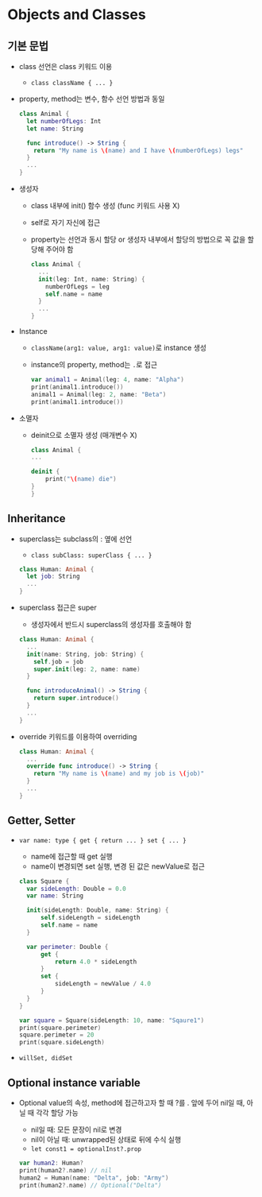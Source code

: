 # Objects and Classes

## 기본 문법

- class 선언은 class 키워드 이용
  - `class className { ... }`
- property, method는 변수, 함수 선언 방법과 동일

  ```swift
  class Animal {
    let numberOfLegs: Int
    let name: String

    func introduce() -> String {
      return "My name is \(name) and I have \(numberOfLegs) legs"
    }
    ...
  }
  ```

- 생성자

  - class 내부에 init() 함수 생성 (func 키워드 사용 X)
  - self로 자기 자신에 접근
  - property는 선언과 동시 할당 or 생성자 내부에서 할당의 방법으로 꼭 값을 할당해 주어야 함

    ```swift
    class Animal {
      ...
      init(leg: Int, name: String) {
        numberOfLegs = leg
        self.name = name
      }
      ...
    }
    ```

- Instance

  - `className(arg1: value, arg1: value)`로 instance 생성
  - instance의 property, method는 `.`로 접근

    ```swift
    var animal1 = Animal(leg: 4, name: "Alpha")
    print(animal1.introduce())
    animal1 = Animal(leg: 2, name: "Beta")
    print(animal1.introduce())
    ```

- 소멸자

  - deinit으로 소멸자 생성 (매개변수 X)

    ```swift
    class Animal {
    ...

    deinit {
        print("\(name) die")
    }
    }
    ```

## Inheritance

- superclass는 subclass의 : 옆에 선언

  - `class subClass: superClass { ... }`

  ```swift
  class Human: Animal {
    let job: String
    ...
  }
  ```

- superclass 접근은 super

  - 생성자에서 반드시 superclass의 생성자를 호출해야 함

  ```swift
  class Human: Animal {
    ...
    init(name: String, job: String) {
      self.job = job
      super.init(leg: 2, name: name)
    }

    func introduceAnimal() -> String {
      return super.introduce()
    }
    ...
  }
  ```

- override 키워드를 이용하여 overriding
  ```swift
  class Human: Animal {
    ...
    override func introduce() -> String {
      return "My name is \(name) and my job is \(job)"
    }
    ...
  }
  ```

## Getter, Setter

- `var name: type { get { return ... } set { ... }`

  - name에 접근할 때 get 실행
  - name이 변경되면 set 실행, 변경 된 값은 newValue로 접근

  ```swift
  class Square {
    var sideLength: Double = 0.0
    var name: String

    init(sideLength: Double, name: String) {
        self.sideLength = sideLength
        self.name = name
    }

    var perimeter: Double {
        get {
            return 4.0 * sideLength
        }
        set {
            sideLength = newValue / 4.0
        }
    }
  }

  var square = Square(sideLength: 10, name: "Sqaure1")
  print(square.perimeter)
  square.perimeter = 20
  print(square.sideLength)
  ```

- `willSet, didSet`

## Optional instance variable

- Optional value의 속성, method에 접근하고자 할 때 ?를 . 앞에 두어 nil일 때, 아닐 때 각각 할당 가능

  - nil일 때: 모든 문장이 nil로 변경
  - nil이 아닐 때: unwrapped된 상태로 뒤에 수식 실행
  - `let const1 = optionalInst?.prop`

  ```swift
  var human2: Human?
  print(human2?.name) // nil
  human2 = Human(name: "Delta", job: "Army")
  print(human2?.name) // Optional("Delta")

  ```
